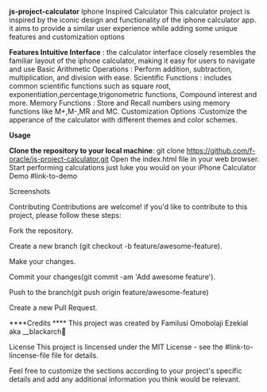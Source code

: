 **js-project-calculator**
Iphone Inspired Calculator This calculator project is inspired by the iconic design and functionality of the iphone calculator app. it aims to provide a similar user experience while adding some unique features and customization options

**Features Intuitive Interface** : the calculator interface closely resembles the familiar layout of the iphone calculator, making it easy for users to navigate and use Basic Arithmetic Operations : Perform addition, subtraction, multiplication, and division with ease. Scientific Functions : includes common scientific functions such as square root, exponentiation,percentage,trigonometric functions, Compound interest and more. Memory Functions : Store and Recall numbers using memory functions like M+,M-,MR and MC. Customization Options :Customize the apperance of the calculator with different themes and color schemes.

**Usage**

**Clone the repository to your local machine**: git clone https://github.com/f-oracle/js-project-calculator.git
Open the index.html file in your web browser.
Start performing calculations just luke you would on your iPhone Calculator
Demo #link-to-demo

Screenshots

Contributing Contributions are welcome! if you'd like to contribute to this project, please follow these steps:

Fork the repository.

Create a new branch (git checkout -b feature/awesome-feature).

Make your changes.

Commit your changes(git commit -am 'Add awesome feature').

Push to the branch(git push origin feature/awesome-feature)

Create a new Pull Request.

****Credits **** This project was created by Familusi Omobolaji Ezekial aka __blackarch🦅

License This project is lincensed under the MIT License - see the #link-to-lincense-file file for details.

Feel free to customize the sections according to your project's specific details and add any additional information you think would be relevant.
